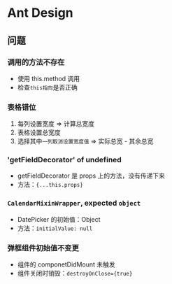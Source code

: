 # Ant Design

## 问题

### 调用的方法不存在

- 使用 this.method 调用
- 检查`this指向`是否正确

### 表格错位

1. 每列设置宽度 => 计算总宽度
2. 表格设置总宽度
3. 选择其中`一列取消设置宽度值` => 实际总宽 - 其余总宽

### 'getFieldDecorator' of undefined

- getFieldDecorator 是 props 上的方法，没有传递下来
- 方法：`{...this.props}`

### `CalendarMixinWrapper`, expected `object`

- DatePicker 的初始值：Object
- 方法：`initialValue: null`

### 弹框组件初始值不变更

- 组件的 componetDidMount 未触发
- 组件关闭时销毁：`destroyOnClose={true}`
